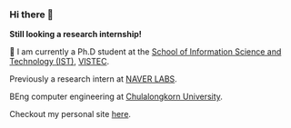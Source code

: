 ### Hi there 👋

**Still looking a research internship!**

🔭 I am currently a Ph.D student at the [School of Information Science and Technology (IST)](https://vistec.ist), [VISTEC](https://www.vistec.ac.th).

Previously a research intern at [NAVER LABS](https://europe.naverlabs.com/).

BEng computer engineering at [Chulalongkorn University](https://chula.ac.th).

Checkout my personal site [here](https://51616.github.io/).
